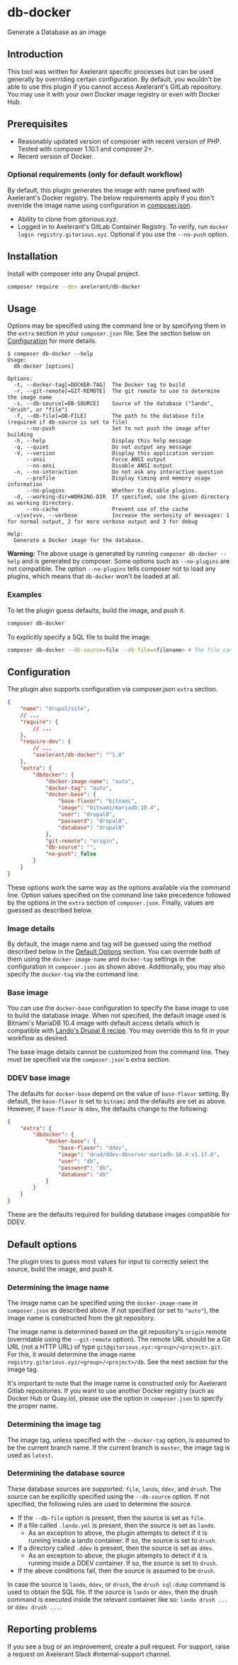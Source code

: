 # db-docker
Generate a Database as an image

## Introduction

This tool was written for Axelerant specific processes but can be used generally by overriding certain configuration. By default, you wouldn't be able to use this plugin if you cannot access Axelerant's GitLab repository. You may use it with your own Docker image registry or even with Docker Hub.

## Prerequisites

* Reasonably updated version of composer with recent version of PHP. Tested with composer 1.10.1 and composer 2+.
* Recent version of Docker.

### Optional requirements (only for default workflow)

By default, this plugin generates the image with name prefixed with Axelerant's Docker registry. The below requirements apply if you don't override the image name using configuration in [composer.json](#configuration).

* Ability to clone from gitorious.xyz.
* Logged in to Axelerant's GitLab Container Registry. To verify, run `docker login registry.gitorious.xyz`. Optional if you use the `--no-push` option.

## Installation

Install with composer into any Drupal project.

```bash
composer require --dev axelerant/db-docker
```

## Usage

Options may be specified using the command line or by specifying them in the `extra` section in your `composer.json` file. See the section below on [Configuration](#configuration) for more details.

```
$ composer db-docker --help
Usage:
  db-docker [options]

Options:
  -t, --docker-tag[=DOCKER-TAG]  The Docker tag to build
  -r, --git-remote[=GIT-REMOTE]  The git remote to use to determine the image name
  -s, --db-source[=DB-SOURCE]    Source of the database ("lando", "drush", or "file")
  -f, --db-file[=DB-FILE]        The path to the database file (required if db-source is set to file)
      --no-push                  Set to not push the image after building
  -h, --help                     Display this help message
  -q, --quiet                    Do not output any message
  -V, --version                  Display this application version
      --ansi                     Force ANSI output
      --no-ansi                  Disable ANSI output
  -n, --no-interaction           Do not ask any interactive question
      --profile                  Display timing and memory usage information
      --no-plugins               Whether to disable plugins.
  -d, --working-dir=WORKING-DIR  If specified, use the given directory as working directory.
      --no-cache                 Prevent use of the cache
  -v|vv|vvv, --verbose           Increase the verbosity of messages: 1 for normal output, 2 for more verbose output and 3 for debug

Help:
  Generate a Docker image for the database.
```

**Warning:** The above usage is generated by running `composer db-docker --help` and is generated by composer. Some options such as `--no-plugins` are not compatible. The option `--no-plugins` tells composer not to load any plugins, which means that `db-docker` won't be loaded at all.

### Examples

To let the plugin guess defaults, build the image, and push it.

```bash
composer db-docker
```

To explicitly specify a SQL file to build the image.

```bash
composer db-docker --db-source=file --db-file=<filename> # The file can either be plain SQL or gzipped.
```

## Configuration

The plugin also supports configuration via composer.json `extra` section.

```json
{
    "name": "drupal/site",
    // ...
    "require": {
        // ...
    },
    "require-dev": {
        // ...
        "axelerant/db-docker": "^1.0"
    },
    "extra": {
        "dbdocker": {
            "docker-image-name": "auto",
            "docker-tag": "auto",
            "docker-base": {
                "base-flavor": "bitnami",
                "image": "bitnami/mariadb:10.4",
                "user": "drupal8",
                "password": "drupal8",
                "database": "drupal8"
            },
            "git-remote": "origin",
            "db-source": "",
            "no-push": false
        }
    }
}
```

These options work the same way as the options available via the command line. Option values specified on the command line take precedence followed by the options in the `extra` section of `composer.json`. Finally, values are guessed as described below.

### Image details

By default, the image name and tag will be guessed using the method described below in the [Default Options](#default-options) section. You can override both of them using the `docker-image-name` and `docker-tag` settings in the configuration in `composer.json` as shown above. Additionally, you may also specify the `docker-tag` via the command line.

### Base image

You can use the `docker-base` configuration to specify the base image to use to build the database image. When not specified, the default image used is Bitnami's MariaDB 10.4 image with default access details which is compatible with [Lando's Drupal 8 recipe](https://docs.lando.dev/config/drupal8.html). You may override this to fit in your workflow as desired.

The base image details cannot be customized from the command line. They must be specified via the `composer.json`'s extra section.

### DDEV base image

The defaults for `docker-base` depend on the value of `base-flavor` setting. By default, the `base-flavor` is set to `bitnami` and the defaults are set as above. However, if `base-flavor` is `ddev`, the defaults change to the following:

```json
{
    "extra": {
        "dbdocker": {
            "docker-base": {
                "base-flavor": "ddev",
                "image": "drud/ddev-dbserver-mariadb-10.4:v1.17.0",
                "user": "db",
                "password": "db",
                "database": "db"
            }
        }
    }
}
```

These are the defaults required for building database images compatible for DDEV.

## Default options

The plugin tries to guess most values for input to correctly select the source, build the image, and push it.

### Determining the image name

The image name can be specified using the `docker-image-name` in `composer.json` as described above. If not specified (or set to `"auto"`), the image name is constructed from the git repository.

The image name is determined based on the git repository's `origin` remote (overridable using the `--git-remote` option). The remote URL should be a Git URL (not a HTTP URL) of type `git@gitorious.xyz:<group>/<project>.git`. For this, it would determine the image name `registry.gitorious.xyz/<group>/<project>/db`. See the next section for the image tag.

It's important to note that the image name is constructed only for Axelerant Gitlab repositories. If you want to use another Docker registry (such as Docker Hub or Quay.io), please use the option in `composer.json` to specify the proper name.

### Determining the image tag

The image tag, unless specified with the `--docker-tag` option, is assumed to be the current branch name. If the current branch is `master`, the image tag is used as `latest`.

### Determining the database source

These database sources are supported: `file`, `lando`, `ddev`, and `drush`. The source can be explicitly specified using the `--db-source` option. If not specified, the following rules are used to determine the source.
* If the `--db-file` option is present, then the source is set as `file`.
* If a file called `.lando.yml` is present, then the source is set as `lando`.
    * As an exception to above, the plugin attempts to detect if it is running inside a lando container. If so, the source is set to `drush`.
* If a directory called `.ddev` is present, then the source is set as `ddev`.
    * As an exception to above, the plugin attempts to detect if it is running inside a DDEV container. If so, the source is set to `drush`.
* If the above conditions fail, then the source is assumed to be `drush`.

In case the source is `lando`, `ddev`, or `drush`, the `drush sql:dump` command is used to obtain the SQL file. If the source is `lando` or `ddev`, then the drush command is executed inside the relevant container like so: `lando drush ...` or `ddev drush ...`.

## Reporting problems

If you see a bug or an improvement, create a pull request. For support, raise a request on Axelerant Slack #internal-support channel.

